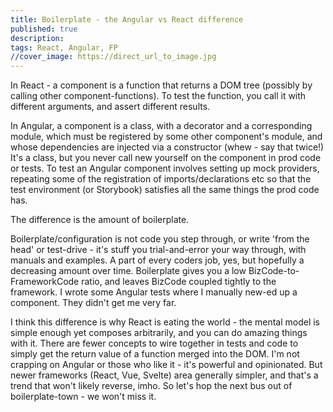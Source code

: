 ```yaml
---
title: Boilerplate - the Angular vs React difference
published: true
description: 
tags: React, Angular, FP
//cover_image: https://direct_url_to_image.jpg
---
```


In React - a component is a function that returns a DOM tree (possibly by calling other component-functions). To test the function, you call it with different arguments, and assert different results.

In Angular, a component is a class, with a decorator and a corresponding module, which must be registered by some other component's module, and whose dependencies are injected via a constructor (whew - say that twice!) It's a class, but you never call new yourself on the component in prod code or tests. To test an Angular component involves setting up mock providers, repeating some of the registration of imports/declarations etc so that the test environment (or Storybook) satisfies all the same things the prod code has.

The difference is the amount of boilerplate.

Boilerplate/configuration is not code you step through, or write 'from the head' or test-drive - it's stuff you trial-and-error your way through, with manuals and examples. A part of every coders job, yes, but hopefully a decreasing amount over time. Boilerplate gives you a low BizCode-to-FrameworkCode ratio, and leaves BizCode coupled tightly to the framework. I wrote some Angular tests where I manually new-ed up a component. They didn't get me very far.

I think this difference is why React is eating the world - the mental model is simple enough yet composes arbitrarily, and you can do amazing things with it. There are fewer concepts to wire together in tests and code to simply get the return value of a function merged into the DOM. I'm not crapping on Angular or those who like it - it's powerful and opinionated. But newer frameworks (React, Vue, Svelte) area generally simpler, and that's a trend that won't likely reverse, imho. So let's hop the next bus out of boilerplate-town - we won't miss it.